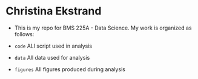 # Christina Ekstrand

+ This is my repo for BMS 225A - Data Science. My work is organized as follows:

- `code` ALl script used in analysis

- `data` All data used for analysis

- `figures` All figures produced during analysis 
